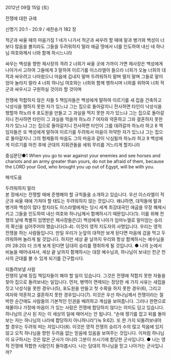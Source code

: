 2012년 09월 15일 (토)

전쟁에 대한 규례



신명기 20:1 - 20:9 / 새찬송가 182 장


적군과 싸울 때의 마음가짐
1 네가 나가서 적군과 싸우려 할 때에 말과 병거와 백성이 너보다 많음을 볼지라도 그들을 두려워하지 말라 애굽 땅에서 너를 인도하여 내신 네 하나님 여호와께서 너와 함께 하시느니라

싸우는 백성을 향한 제사장의 격려
2 너희가 싸울 곳에 가까이 가면 제사장은 백성에게 나아가서 고하여 그들에게 3 말하여 이르기를 이스라엘아 들으라 너희가 오늘 너희의 대적과 싸우려고 나아왔으니 마음에 겁내지 말며 두려워하지 말며 떨지 말며 그들로 말미암아 놀라지 말라 4 너희 하나님 여호와는 너희와 함께 행하시며 너희를 위하여 너희 적군과 싸우시고 구원하실 것이라 할 것이며

전쟁에 적합하지 않은 자들
5 책임자들은 백성에게 말하여 이르기를 새 집을 건축하고 낙성식을 행하지 못한 자가 있느냐 그는 집으로 돌아갈지니 전사하면 타인이 낙성식을 행할까 하노라 6 포도원을 만들고 그 과실을 먹지 못한 자가 있느냐 그는 집으로 돌아갈지니 전사하면 타인이 그 과실을 먹을까 하노라 7 여자와 약혼하고 그와 결혼하지 못한 자가 있느냐 그는 집으로 돌아갈지니 전사하면 타인이 그를 데려갈까 하노라 하고 8 책임자들은 또 백성에게 말하여 이르기를 두려워서 마음이 허약한 자가 있느냐 그는 집으로 돌아갈지니 그의 형제들의 마음도 그의 마음과 같이 낙심될까 하노라 하고 9 백성에게 이르기를 마친 후에 군대의 지휘관들을 세워 무리를 거느리게 할지니라

중심문단●1 When you go to war against your enemies and see horses and chariots and an army greater than yours, do not be afraid of them, because the LORD your God, who brought you up out of Egypt, will be with you.

해석도움





두려워하지 말라  
본 장에서는 전쟁할 때에 준행해야 할 규칙들을 소개하고 있습니다. 우선 이스라엘이 적군과 싸울 때에 가져야 할 태도는 두려워하지 않는 것입니다. 왜냐하면, 대적들에 말과 병거와 백성이 많다 할지라도 이스라엘에게는 당시 세계 최강대국인 애굽을 무장 해제시키고 그들을 인도하여 내신 여호와 하나님께서 함께하시기 때문입니다(1). 이를 위해 전쟁의 날에 특별히 임명받은 제사장들은(2) 백성에게 나아가 임마누엘로 말미암는 승리의 확신을 심어주어야 했습니다(3-4). 이것이 영적 지도자의 사명입니다. 우리는 영적 전쟁을 하는 사람들입니다. 만일 우리가 눈앞의 대적만 보게 된다면 마음에 겁을 먹고 두려워하며 놀라게 될 것입니다. 하지만 세상 끝 날까지 우리와 항상 함께하시는 예수님을(마 28:20) 더 크게 보게 된다면 담대히 승리를 쟁취하게 될 것입니다.
● 나의 눈에서 비늘을 떼어내셔서, 세상 끝 날까지 함께하시는 대장 예수님과, 하나님이 보내신 천군 천사의 군대를 볼 수 있게 되기를 간구합시다.

되돌려보낼 사람  
전쟁의 날에 징집 책임자들이 해야 할 일이 있습니다. 그것은 전쟁에 적합지 못한 자들을 찾아 집으로 돌려보내는 일입니다. 먼저, 병역이 면제되는 정당한 세 가지 사유는 새집을 짓고 낙성식을 못한 경우나(5), 포도원을 만들고 첫 수확을 하지 못한 경우(6), 그리고 여자와 약혼하고 결혼하지 못한 경우입니다(7). 이것은 우선 하나님께서 전쟁이라는 절박한 순간에도 사람들의 기본적인 인권을 배려하고 계심을 보여줍니다. 그러나 한편으로 재물이나 가정에 마음이 가 있는 사람은 전쟁에 합당하지 않다는 의미도 담고 있습니다. 하나님의 군사 된 자는 이 세상의 일에 매어서는 안 됩니다. “손에 쟁기를 잡고 뒤를 돌아보는 자는 하나님의 나라에 합당하지 아니하니라”(눅 9:62). 또 한 가지 되돌려보내야 할 경우는 두려워 떠는 자입니다(8). 이것은 영적 전쟁의 승리가 수의 많고 적음에 있지 않고 오직 하나님을 향한 두려움 없는 믿음에 있음을 보여주는 것입니다. 이처럼 하나님이 요구하시는 것은 많은 군사가 아니라 그분이 쓰시기에 합당한 군사입니다.
● 나는 영적 전쟁에 적합한 사람인지 돌아봅시다. 나는 담대히 하나님을 믿고 나아가는 군사입니까?